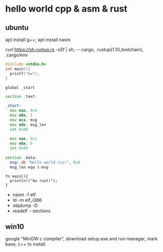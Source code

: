 # hello world cpp & asm & rust
## ubuntu
apt install g++; apt install nasm

curl https://sh.rustup.rs -sSf | sh; --.cargo, .rustup(1.1G,toolchain), .cargo/env
```cpp
#include <stdio.h>
int main(){
  printf("hw");
}
```
```asm
global _start

section .text:

_start:
  mov eax, 0x4
  mov ebx, 1
  mov ecx, msg
  mov edx, msg_len
  int 0x80
  
  mov eax, 0x1
  mov ebx, 0
  int 0x80
  
section .data:
  msg: db "Hello world css!", 0xA
  msg_len equ $-msg
```
```
fn main(){
  println!("hw rust!");
}
```
- nasm -f elf
- ld -m elf_i386
- objdump -D
- readelf --sections

## win10
google "MinGW c compiler", download setup.exe and run manager, mark base, c++ to install.

